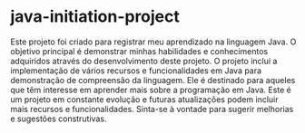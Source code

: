 # java-initiation-project

Este projeto foi criado para registrar meu aprendizado na linguagem Java. O objetivo principal é demonstrar minhas habilidades e conhecimentos adquiridos através do desenvolvimento deste projeto.
O projeto inclui a implementação de vários recursos e funcionalidades em Java para demonstração de compreensão da linguagem. Ele é destinado para aqueles que têm interesse em aprender mais sobre a programação em Java.
Este é um projeto em constante evolução e futuras atualizações podem incluir mais recursos e funcionalidades. Sinta-se à vontade para sugerir melhorias e sugestões construtivas.
